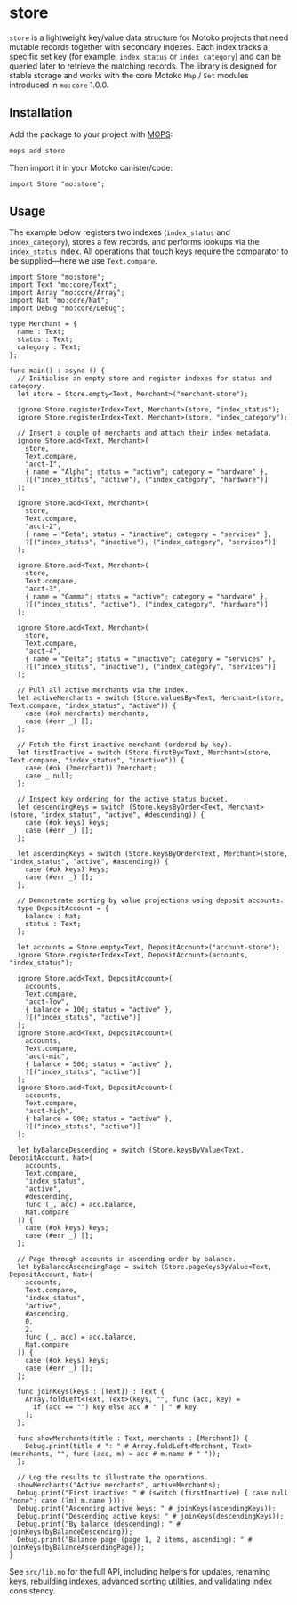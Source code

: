 # store

`store` is a lightweight key/value data structure for Motoko projects that need
mutable records together with secondary indexes. Each index tracks a specific
set key (for example, `index_status` or `index_category`) and can be queried later to
retrieve the matching records. The library is designed for stable storage and
works with the core Motoko `Map` / `Set` modules introduced in `mo:core` 1.0.0.

## Installation

Add the package to your project with [MOPS](https://mops.one):

```bash
mops add store
```

Then import it in your Motoko canister/code:

```motoko
import Store "mo:store";
```

## Usage

The example below registers two indexes (`index_status` and `index_category`), stores a few
records, and performs lookups via the `index_status` index. All operations that touch
keys require the comparator to be supplied—here we use `Text.compare`.

```motoko
import Store "mo:store";
import Text "mo:core/Text";
import Array "mo:core/Array";
import Nat "mo:core/Nat";
import Debug "mo:core/Debug";

type Merchant = {
  name : Text;
  status : Text;
  category : Text;
};

func main() : async () {
  // Initialise an empty store and register indexes for status and category.
  let store = Store.empty<Text, Merchant>("merchant-store");

  ignore Store.registerIndex<Text, Merchant>(store, "index_status");
  ignore Store.registerIndex<Text, Merchant>(store, "index_category");

  // Insert a couple of merchants and attach their index metadata.
  ignore Store.add<Text, Merchant>(
    store,
    Text.compare,
    "acct-1",
    { name = "Alpha"; status = "active"; category = "hardware" },
    ?[("index_status", "active"), ("index_category", "hardware")]
  );

  ignore Store.add<Text, Merchant>(
    store,
    Text.compare,
    "acct-2",
    { name = "Beta"; status = "inactive"; category = "services" },
    ?[("index_status", "inactive"), ("index_category", "services")]
  );

  ignore Store.add<Text, Merchant>(
    store,
    Text.compare,
    "acct-3",
    { name = "Gamma"; status = "active"; category = "hardware" },
    ?[("index_status", "active"), ("index_category", "hardware")]
  );

  ignore Store.add<Text, Merchant>(
    store,
    Text.compare,
    "acct-4",
    { name = "Delta"; status = "inactive"; category = "services" },
    ?[("index_status", "inactive"), ("index_category", "services")]
  );

  // Pull all active merchants via the index.
  let activeMerchants = switch (Store.valuesBy<Text, Merchant>(store, Text.compare, "index_status", "active")) {
    case (#ok merchants) merchants;
    case (#err _) [];
  };

  // Fetch the first inactive merchant (ordered by key).
  let firstInactive = switch (Store.firstBy<Text, Merchant>(store, Text.compare, "index_status", "inactive")) {
    case (#ok (?merchant)) ?merchant;
    case _ null;
  };

  // Inspect key ordering for the active status bucket.
  let descendingKeys = switch (Store.keysByOrder<Text, Merchant>(store, "index_status", "active", #descending)) {
    case (#ok keys) keys;
    case (#err _) [];
  };

  let ascendingKeys = switch (Store.keysByOrder<Text, Merchant>(store, "index_status", "active", #ascending)) {
    case (#ok keys) keys;
    case (#err _) [];
  };

  // Demonstrate sorting by value projections using deposit accounts.
  type DepositAccount = {
    balance : Nat;
    status : Text;
  };

  let accounts = Store.empty<Text, DepositAccount>("account-store");
  ignore Store.registerIndex<Text, DepositAccount>(accounts, "index_status");

  ignore Store.add<Text, DepositAccount>(
    accounts,
    Text.compare,
    "acct-low",
    { balance = 100; status = "active" },
    ?[("index_status", "active")]
  );
  ignore Store.add<Text, DepositAccount>(
    accounts,
    Text.compare,
    "acct-mid",
    { balance = 500; status = "active" },
    ?[("index_status", "active")]
  );
  ignore Store.add<Text, DepositAccount>(
    accounts,
    Text.compare,
    "acct-high",
    { balance = 900; status = "active" },
    ?[("index_status", "active")]
  );

  let byBalanceDescending = switch (Store.keysByValue<Text, DepositAccount, Nat>(
    accounts,
    Text.compare,
    "index_status",
    "active",
    #descending,
    func (_, acc) = acc.balance,
    Nat.compare
  )) {
    case (#ok keys) keys;
    case (#err _) [];
  };

  // Page through accounts in ascending order by balance.
  let byBalanceAscendingPage = switch (Store.pageKeysByValue<Text, DepositAccount, Nat>(
    accounts,
    Text.compare,
    "index_status",
    "active",
    #ascending,
    0,
    2,
    func (_, acc) = acc.balance,
    Nat.compare
  )) {
    case (#ok keys) keys;
    case (#err _) [];
  };

  func joinKeys(keys : [Text]) : Text {
    Array.foldLeft<Text, Text>(keys, "", func (acc, key) =
      if (acc == "") key else acc # " | " # key
    );
  };

  func showMerchants(title : Text, merchants : [Merchant]) {
    Debug.print(title # ": " # Array.foldLeft<Merchant, Text>(merchants, "", func (acc, m) = acc # m.name # " "));
  };

  // Log the results to illustrate the operations.
  showMerchants("Active merchants", activeMerchants);
  Debug.print("First inactive: " # (switch (firstInactive) { case null "none"; case (?m) m.name }));
  Debug.print("Ascending active keys: " # joinKeys(ascendingKeys));
  Debug.print("Descending active keys: " # joinKeys(descendingKeys));
  Debug.print("By balance (descending): " # joinKeys(byBalanceDescending));
  Debug.print("Balance page (page 1, 2 items, ascending): " # joinKeys(byBalanceAscendingPage));
}
```

See `src/lib.mo` for the full API, including helpers for updates, renaming
keys, rebuilding indexes, advanced sorting utilities, and validating index consistency.
